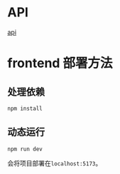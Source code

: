 # API

[api](backend/api.md)

# frontend 部署方法

## 处理依赖

```shell
npm install
```

## 动态运行

```shell
npm run dev
```

会将项目部署在`localhost:5173`。
